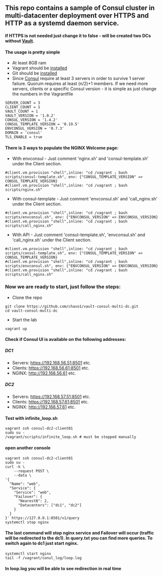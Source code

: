 ## This repo contains a sample of Consul cluster in multi-datacenter deployment over HTTPS and HTTP as a systemd daemon service. 
#### If HTTPS is not needed just change it to false - will be created two DCs without [Vault](https://www.vaultproject.io/).

#### The usage is pretty simple

- At least 8GB ram
- Vagrant should be [installed](https://www.vagrantup.com/)
- Git should be [installed](https://git-scm.com/)
- Since [Consul](https://www.consul.io/) require at least 3 servers in order to survive 1 server failure. Quorum requires at least (n/2)+1 members. If we need more servers, clients or a specific Consul version - it is simple as just change the numbers in the Vagrantfile
```
SERVER_COUNT = 3
CLIENT_COUNT = 1
VAULT_COUNT = 1
VAULT_VERSION = '1.0.2'
CONSUL_VERSION = '1.4.2'
CONSUL_TEMPLATE_VERSION = '0.19.5'
ENVCONSUL_VERSION = '0.7.3'
DOMAIN = 'consul'
TLS_ENABLE = true
```
#### There is 3 ways to populate the NGINX Welcome page:

- With envconsul - Just comment 'nginx.sh' and 'consul-template.sh' under the Client section.
```
#client.vm.provision "shell",inline: "cd /vagrant ; bash scripts/consul-template.sh", env: {"CONSUL_TEMPLATE_VERSION" => CONSUL_TEMPLATE_VERSION}
#client.vm.provision "shell",inline: "cd /vagrant ; bash scripts/nginx.sh"
```
- With consul-template - Just comment 'envconsul.sh' and 'call_nginx.sh' under the Client section.
```
#client.vm.provision "shell",inline: "cd /vagrant ; bash scripts/envconsul.sh", env: {"ENVCONSUL_VERSION" => ENVCONSUL_VERSION}
#client.vm.provision "shell",inline: "cd /vagrant ; bash scripts/call_nginx.sh"
```
- With API - Just comment 'consul-template.sh', 'envconsul.sh' and 'call_nginx.sh' under the Client section.
```
#client.vm.provision "shell",inline: "cd /vagrant ; bash scripts/consul-template.sh", env: {"CONSUL_TEMPLATE_VERSION" => CONSUL_TEMPLATE_VERSION}
#client.vm.provision "shell",inline: "cd /vagrant ; bash scripts/envconsul.sh", env: {"ENVCONSUL_VERSION" => ENVCONSUL_VERSION}
#client.vm.provision "shell",inline: "cd /vagrant ; bash scripts/call_nginx.sh"
```
### Now we are ready to start, just follow the steps:

- Clone the repo
```
git clone https://github.com/chavo1/vault-consul-multi-dc.git
cd vault-consul-multi-dc
```
- Start the lab
```
vagrant up
```
#### Check if Consul UI is available on the following addresses:
##### DC1
- Servers: https://192.168.56.51:8501 etc.
- Clients: https://192.168.56.61:8501 etc.
- NGINX: http://192.168.56.61 etc.
##### DC2
- Servers: https://192.168.57.51:8501 etc.
- Clients: https://192.168.57.61:8501 etc.
- NGINX: http://192.168.57.61 etc.
#### Test with infinite_loop.sh
```
vagrant ssh consul-dc2-client01
sudo su -
/vagrant/scripts/infinite_loop.sh # must be stopped manually
```
#### open another console
```
vagrant ssh consul-dc2-client01
sudo su -
curl -k \
    --request POST \
    --data \
'{
  "Name": "web",
  "Service": {
    "Service": "web",
    "Failover": {
      "NearestN": 2,
      "Datacenters": ["dc1", "dc2"]
    }
  }
}' https://127.0.0.1:8501/v1/query
systemctl stop nginx
```
#### The last command will stop nginx service and Failover will occur (traffic will be redirected to the  dc1). In query.txt you can find more queries. To switch again to dc1 just start nginx.
```
systemctl start nginx
tail -f /vagrant/conul_log/loop.log
```
#### In loop.log you will be able to see redirection in real time
